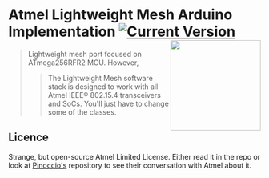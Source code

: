 # Atmel Lightweight Mesh Arduino Implementation [![Current Version](https://img.shields.io/badge/license-atmel-green.svg)](https://github.com/maxmclau/arduino-lwm) <img src="http://i.imgur.com/6Te8dAM.png" width="180px" align="right" />

> Lightweight mesh port focused on ATmega256RFR2 MCU. However,
>> The Lightweight Mesh software stack is designed to work with all Atmel IEEE® 802.15.4 transceivers and SoCs.
> You'll just have to change some of the classes.

## Licence
Strange, but open-source Atmel Limited License. Either read it in the repo or look at [Pinoccio's](https://github.com/Pinoccio/library-atmel-lwm) repository to see their conversation with Atmel about it. 
